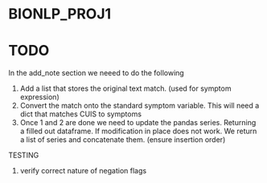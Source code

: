 # BIONLP_PROJ1



# TODO 
In the add_note section we neeed to do the following 
1. Add a list that stores the original text match. (used for symptom expression) 
2. Convert the match onto the standard symptom variable. This will need a dict that matches CUIS to symptoms 
3. Once 1 and 2 are done we need to  update the pandas series. Returning a filled out dataframe. If modification in place does not work. We return a list of series and concatenate them. (ensure insertion order) 

TESTING 
1. verify correct nature of negation  flags 
